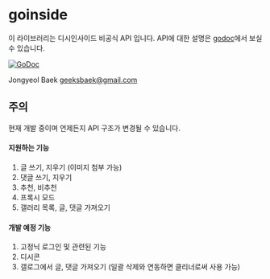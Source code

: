 # goinside

이 라이브러리는 디시인사이드 비공식 API 입니다.
API에 대한 설명은 [godoc](https://godoc.org/github.com/geeksbaek/goinside)에서 보실 수 있습니다. 

[![GoDoc](https://godoc.org/github.com/geeksbaek/goinside?status.svg)](https://godoc.org/github.com/geeksbaek/goinside)

Jongyeol Baek <geeksbaek@gmail.com>

## 주의

현재 개발 중이며 언제든지 API 구조가 변경될 수 있습니다.

#### 지원하는 기능

1. 글 쓰기, 지우기 (이미지 첨부 가능)
2. 댓글 쓰기, 지우기
3. 추천, 비추천
4. 프록시 모드
5. 갤러리 목록, 글, 댓글 가져오기

#### 개발 예정 기능

1. 고정닉 로그인 및 관련된 기능
2. 디시콘
3. 갤로그에서 글, 댓글 가져오기 (일괄 삭제와 연동하면 클리너로써 사용 가능)
